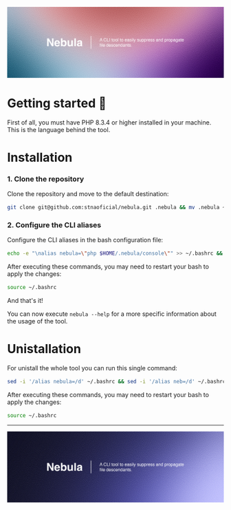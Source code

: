![image info](./docs/Banner%202.jpg)

# Getting started 🔭

First of all, you must have PHP 8.3.4 or higher installed in your machine.
This is the language behind the tool.

# Installation

### 1. Clone the repository

Clone the repository and move to the default destination:
```bash
git clone git@github.com:stnaoficial/nebula.git .nebula && mv .nebula ~
```

### 2. Configure the CLI aliases
Configure the CLI aliases in the bash configuration file:
```bash
echo -e "\nalias nebula=\"php $HOME/.nebula/console\"" >> ~/.bashrc && echo "alias neb=\"nebula\"" >> ~/.bashrc
```

After executing these commands, you may need to restart your bash to apply the changes:
```bash
source ~/.bashrc
```

And that's it!

You can now execute `nebula --help` for a more specific information about the usage of the tool. 

# Unistallation
For unistall the whole tool you can run this single command:
```bash
sed -i '/alias nebula=/d' ~/.bashrc && sed -i '/alias neb=/d' ~/.bashrc && rm -rf ~/.nebula
```

After executing these commands, you may need to restart your bash to apply the changes:
```bash
source ~/.bashrc
```

---
![image info](./docs/Banner%201.jpg)